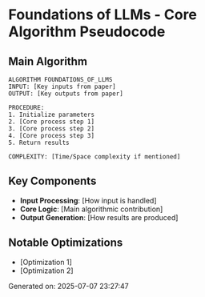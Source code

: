 # Foundations of LLMs - Core Algorithm Pseudocode

## Main Algorithm
```
ALGORITHM FOUNDATIONS_OF_LLMS
INPUT: [Key inputs from paper]
OUTPUT: [Key outputs from paper]

PROCEDURE:
1. Initialize parameters
2. [Core process step 1]
3. [Core process step 2]
4. [Core process step 3]
5. Return results

COMPLEXITY: [Time/Space complexity if mentioned]
```

## Key Components
- **Input Processing**: [How input is handled]
- **Core Logic**: [Main algorithmic contribution]
- **Output Generation**: [How results are produced]

## Notable Optimizations
- [Optimization 1]
- [Optimization 2]

Generated on: 2025-07-07 23:27:47